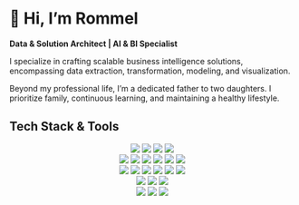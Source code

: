 # 👋 Hi, I’m Rommel

**Data & Solution Architect | AI & BI Specialist**

I specialize in crafting scalable business intelligence solutions, encompassing data extraction, transformation, modeling, and visualization.

Beyond my professional life, I’m a dedicated father to two daughters. I prioritize family, continuous learning, and maintaining a healthy lifestyle.

<h2 align="left">Tech Stack & Tools</h2>

<p align="center">
	<img src="https://img.shields.io/badge/python-3670A0?style=for-the-badge&logo=python&logoColor=ffdd54" />
  	<img src="https://camo.githubusercontent.com/37173848b9d8b649e95a6ea14f92ca6a3f7c34f1e5902dfa75fc71a0c10111e9/68747470733a2f2f696d672e736869656c64732e696f2f62616467652f53514c2d4343323932373f7374796c653d666f722d7468652d6261646765266c6f676f3d706f737467726573716c266c6f676f436f6c6f723d7768697465" />
	<img src="https://img.shields.io/badge/Git-F05032?logo=git&logoColor=fff&style=for-the-badge" />
	<img src="https://img.shields.io/badge/GitHub-181717?logo=github&logoColor=fff&style=for-the-badge" />
	<br>	
  	<img src="https://img.shields.io/badge/Apache%20Spark-E25A1C?logo=apachespark&logoColor=fff&style=for-the-badge" />
  	<img src="https://img.shields.io/badge/pandas-150458?logo=pandas&logoColor=fff&style=for-the-badge" />
  	<img src="https://img.shields.io/badge/Polars-CD792C?logo=polars&logoColor=fff&style=for-the-badge" />
  	<img src="https://img.shields.io/badge/DuckDB-FFF000?logo=duckdb&logoColor=000&style=for-the-badge" />
  	<img src="https://img.shields.io/badge/Matplotlib-%23ffffff.svg?style=for-the-badge&logo=Matplotlib&logoColor=black" />
  	<img src="https://img.shields.io/badge/Plotly-%233F4F75.svg?style=for-the-badge&logo=plotly&logoColor=white" />
  	<br>
  	<img src="https://img.shields.io/badge/chatGPT-74aa9c?style=for-the-badge&logo=openai&logoColor=white" />
	<img src="https://img.shields.io/badge/Google%20Gemini-8E75B2?logo=googlegemini&logoColor=fff&style=for-the-badge" />
	<img src="https://img.shields.io/badge/TensorFlow-FF6F00?logo=tensorflow&logoColor=fff&style=for-the-badge" />
	<img src="https://img.shields.io/badge/PyTorch-EE4C2C?logo=pytorch&logoColor=fff&style=for-the-badge" />
	<img src="https://img.shields.io/badge/scikit--learn-F7931E?logo=scikitlearn&logoColor=fff&style=for-the-badge" />
	<img src="https://img.shields.io/badge/MLflow-0194E2?logo=mlflow&logoColor=fff&style=for-the-badge" />
	<br>
	<img src="https://img.shields.io/badge/Visual%20Studio%20Code-0078d7.svg?style=for-the-badge&logo=visual-studio-code&logoColor=white " />
	<img src="https://img.shields.io/badge/Google%20Colab-%23F9A825.svg?style=for-the-badge&logo=googlecolab&logoColor=white" />
  	<img src="https://img.shields.io/badge/jupyter-%23FA0F00.svg?style=for-the-badge&logo=jupyter&logoColor=white" />
  	<br>
  	<img src="https://img.shields.io/badge/Databricks-FF3621?logo=databricks&logoColor=fff&style=for-the-badge" />
  	<img src="https://img.shields.io/badge/azure-%230072C6.svg?style=for-the-badge&logo=microsoftazure&logoColor=white" />
  	<img src="https://img.shields.io/badge/Amazon%20S3-FF9900?style=for-the-badge&logo=amazons3&logoColor=white" />
</p>

<!---
rbojorge/rbojorge is a ✨ special ✨ repository because its `README.md` (this file) appears on your GitHub profile.
You can click the Preview link to take a look at your changes.
--->
